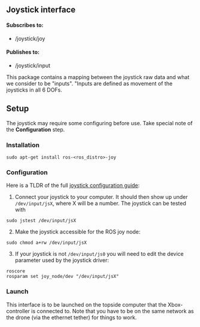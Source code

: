 ## Joystick interface

#### Subscribes to:
* /joystick/joy

#### Publishes to:
* /joystick/input

This package contains a mapping between the joystick raw data and what we consider to be "inputs". "Inputs are defined as 
movement of the joysticks in all 6 DOFs.

## Setup
The joystick may require some configuring before use. Take special note of the **Configuration** step.

### Installation
```
sudo apt-get install ros-<ros_distro>-joy
```

### Configuration
Here is a TLDR of the full [joystick configuration guide](http://wiki.ros.org/joy/Tutorials/ConfiguringALinuxJoystick):

1. Connect your joystick to your computer. It should then show up under `/dev/input/jsX`,
where X will be a number. The joystick can be tested with
```
sudo jstest /dev/input/jsX
```
2. Make the joystick accessible for the ROS joy node:
```
sudo chmod a+rw /dev/input/jsX
```
3. If your joystick is not `/dev/input/js0` you will need to edit the device parameter used by the joystick driver:
```
roscore
rosparam set joy_node/dev "/dev/input/jsX"
```

### Launch
This interface is to be launched on the topside computer that the Xbox-controller is connected to. Note that you have
to be on the same network as the drone (via the ethernet tether) for things to work.